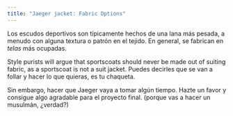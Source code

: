 ```yaml
---
title: "Jaeger jacket: Fabric Options"
---
```


Los escudos deportivos son típicamente hechos de una lana más pesada, a menudo con alguna textura o patrón en el tejido. En general, se fabrican en _telas_ más ocupadas.

Style purists will argue that sportscoats should never be made out of suiting fabric, as a sportscoat is not a suit jacket. Puedes decirles que se van a follar y hacer lo que quieras, es tu chaqueta.

Sin embargo, hacer que Jaeger vaya a tomar algún tiempo. Hazte un favor y consigue algo agradable para el proyecto final. (porque vas a hacer un musulmán, ¿verdad?)
